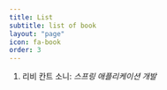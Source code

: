 ```yaml
---
title: List
subtitle: list of book
layout: "page"
icon: fa-book
order: 3
---
```




1. 리비 칸트 소니: *스프링 애플리케이션 개발*
